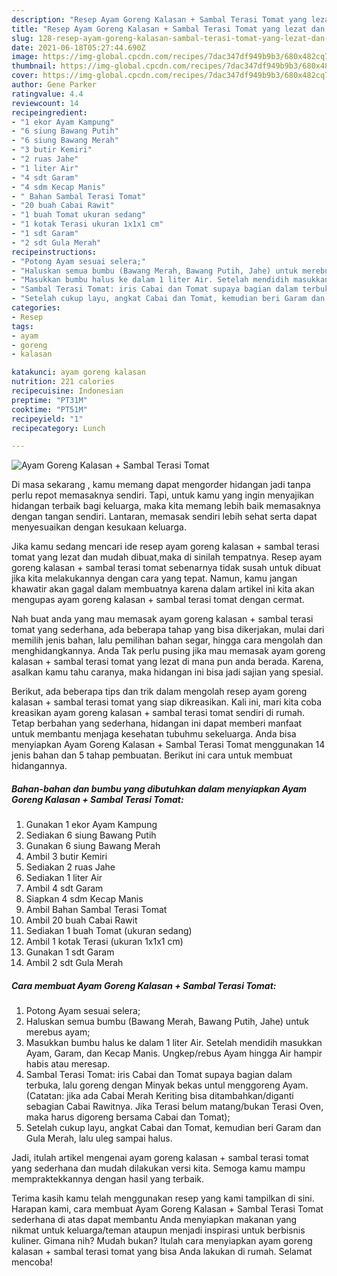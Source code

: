 ```yaml
---
description: "Resep Ayam Goreng Kalasan + Sambal Terasi Tomat yang lezat dan Mudah Dibuat"
title: "Resep Ayam Goreng Kalasan + Sambal Terasi Tomat yang lezat dan Mudah Dibuat"
slug: 128-resep-ayam-goreng-kalasan-sambal-terasi-tomat-yang-lezat-dan-mudah-dibuat
date: 2021-06-18T05:27:44.690Z
image: https://img-global.cpcdn.com/recipes/7dac347df949b9b3/680x482cq70/ayam-goreng-kalasan-sambal-terasi-tomat-foto-resep-utama.jpg
thumbnail: https://img-global.cpcdn.com/recipes/7dac347df949b9b3/680x482cq70/ayam-goreng-kalasan-sambal-terasi-tomat-foto-resep-utama.jpg
cover: https://img-global.cpcdn.com/recipes/7dac347df949b9b3/680x482cq70/ayam-goreng-kalasan-sambal-terasi-tomat-foto-resep-utama.jpg
author: Gene Parker
ratingvalue: 4.4
reviewcount: 14
recipeingredient:
- "1 ekor Ayam Kampung"
- "6 siung Bawang Putih"
- "6 siung Bawang Merah"
- "3 butir Kemiri"
- "2 ruas Jahe"
- "1 liter Air"
- "4 sdt Garam"
- "4 sdm Kecap Manis"
- " Bahan Sambal Terasi Tomat"
- "20 buah Cabai Rawit"
- "1 buah Tomat ukuran sedang"
- "1 kotak Terasi ukuran 1x1x1 cm"
- "1 sdt Garam"
- "2 sdt Gula Merah"
recipeinstructions:
- "Potong Ayam sesuai selera;"
- "Haluskan semua bumbu (Bawang Merah, Bawang Putih, Jahe) untuk merebus ayam;"
- "Masukkan bumbu halus ke dalam 1 liter Air. Setelah mendidih masukkan Ayam, Garam, dan Kecap Manis. Ungkep/rebus Ayam hingga Air hampir habis atau meresap."
- "Sambal Terasi Tomat: iris Cabai dan Tomat supaya bagian dalam terbuka, lalu goreng dengan Minyak bekas untul menggoreng Ayam. (Catatan: jika ada Cabai Merah Keriting bisa ditambahkan/diganti sebagian Cabai Rawitnya. Jika Terasi belum matang/bukan Terasi Oven, maka harus digoreng bersama Cabai dan Tomat);"
- "Setelah cukup layu, angkat Cabai dan Tomat, kemudian beri Garam dan Gula Merah, lalu uleg sampai halus."
categories:
- Resep
tags:
- ayam
- goreng
- kalasan

katakunci: ayam goreng kalasan 
nutrition: 221 calories
recipecuisine: Indonesian
preptime: "PT31M"
cooktime: "PT51M"
recipeyield: "1"
recipecategory: Lunch

---
```



![Ayam Goreng Kalasan + Sambal Terasi Tomat](https://img-global.cpcdn.com/recipes/7dac347df949b9b3/680x482cq70/ayam-goreng-kalasan-sambal-terasi-tomat-foto-resep-utama.jpg)

Di masa  sekarang , kamu memang dapat mengorder hidangan jadi tanpa perlu repot memasaknya sendiri. Tapi, untuk kamu yang ingin menyajikan hidangan terbaik bagi keluarga, maka kita memang lebih baik memasaknya dengan tangan sendiri. Lantaran, memasak sendiri lebih sehat serta dapat menyesuaikan dengan kesukaan keluarga.

Jika kamu sedang mencari ide resep ayam goreng kalasan + sambal terasi tomat yang lezat dan mudah dibuat,maka di sinilah tempatnya. Resep ayam goreng kalasan + sambal terasi tomat  sebenarnya tidak susah untuk dibuat jika kita melakukannya dengan cara yang tepat. Namun, kamu jangan khawatir akan gagal dalam membuatnya 
karena dalam artikel ini kita akan mengupas ayam goreng kalasan + sambal terasi tomat dengan cermat.  



Nah buat anda yang mau memasak ayam goreng kalasan + sambal terasi tomat yang sederhana, ada beberapa tahap yang bisa dikerjakan, mulai dari memilih jenis bahan, lalu pemilihan bahan segar, hingga cara mengolah dan menghidangkannya. Anda Tak perlu pusing jika mau memasak ayam goreng kalasan + sambal terasi tomat yang lezat di mana pun anda berada. Karena, asalkan kamu  tahu caranya, maka hidangan ini bisa jadi sajian yang spesial.

Berikut, ada beberapa tips dan trik dalam mengolah resep ayam goreng kalasan + sambal terasi tomat yang siap dikreasikan. Kali ini, mari kita coba kreasikan ayam goreng kalasan + sambal terasi tomat sendiri di rumah. Tetap berbahan yang sederhana, hidangan ini dapat memberi manfaat untuk membantu menjaga kesehatan tubuhmu sekeluarga. Anda bisa menyiapkan Ayam Goreng Kalasan + Sambal Terasi Tomat menggunakan 14 jenis bahan dan 5 tahap pembuatan. Berikut ini cara untuk membuat hidangannya.

<!--inarticleads1-->

##### Bahan-bahan dan bumbu yang dibutuhkan dalam menyiapkan Ayam Goreng Kalasan + Sambal Terasi Tomat:

1. Gunakan 1 ekor Ayam Kampung
1. Sediakan 6 siung Bawang Putih
1. Gunakan 6 siung Bawang Merah
1. Ambil 3 butir Kemiri
1. Sediakan 2 ruas Jahe
1. Sediakan 1 liter Air
1. Ambil 4 sdt Garam
1. Siapkan 4 sdm Kecap Manis
1. Ambil  Bahan Sambal Terasi Tomat
1. Ambil 20 buah Cabai Rawit
1. Sediakan 1 buah Tomat (ukuran sedang)
1. Ambil 1 kotak Terasi (ukuran 1x1x1 cm)
1. Gunakan 1 sdt Garam
1. Ambil 2 sdt Gula Merah




<!--inarticleads2-->

##### Cara membuat Ayam Goreng Kalasan + Sambal Terasi Tomat:

1. Potong Ayam sesuai selera;
1. Haluskan semua bumbu (Bawang Merah, Bawang Putih, Jahe) untuk merebus ayam;
1. Masukkan bumbu halus ke dalam 1 liter Air. Setelah mendidih masukkan Ayam, Garam, dan Kecap Manis. Ungkep/rebus Ayam hingga Air hampir habis atau meresap.
1. Sambal Terasi Tomat: iris Cabai dan Tomat supaya bagian dalam terbuka, lalu goreng dengan Minyak bekas untul menggoreng Ayam. (Catatan: jika ada Cabai Merah Keriting bisa ditambahkan/diganti sebagian Cabai Rawitnya. Jika Terasi belum matang/bukan Terasi Oven, maka harus digoreng bersama Cabai dan Tomat);
1. Setelah cukup layu, angkat Cabai dan Tomat, kemudian beri Garam dan Gula Merah, lalu uleg sampai halus.




Jadi, itulah artikel mengenai  ayam goreng kalasan + sambal terasi tomat  yang sederhana dan mudah dilakukan versi kita. Semoga kamu mampu mempraktekkannya dengan hasil yang terbaik. 

Terima kasih kamu telah menggunakan resep yang kami tampilkan di sini. Harapan kami, cara membuat  Ayam Goreng Kalasan + Sambal Terasi Tomat sederhana di atas dapat membantu Anda menyiapkan makanan yang nikmat untuk keluarga/teman ataupun menjadi inspirasi untuk berbisnis kuliner. Gimana nih? Mudah bukan? Itulah cara menyiapkan ayam goreng kalasan + sambal terasi tomat yang bisa Anda lakukan di rumah. Selamat mencoba!

